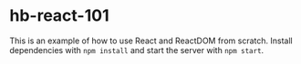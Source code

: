 # hb-react-101

This is an example of how to use React and ReactDOM from scratch.
Install dependencies with `npm install` and start the server with `npm start`.
